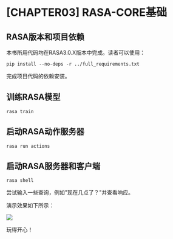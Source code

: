 # [CHAPTER03] RASA-CORE基础

## RASA版本和项目依赖

本书所用代码均在RASA3.0.X版本中完成。读者可以使用：

```shell
pip install --no-deps -r ../full_requirements.txt
```
完成项目代码的依赖安装。

## 训练RASA模型

```shell
rasa train
```

## 启动RASA动作服务器

```shell
rasa run actions
```

## 启动RASA服务器和客户端

```shell
rasa shell
```

尝试输入一些查询，例如"现在几点了？"并查看响应。

演示效果如下所示：

![](media/demo.png)

玩得开心！
